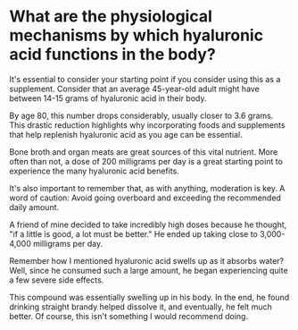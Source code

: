 # What are the physiological mechanisms by which hyaluronic acid functions in the body?

It's essential to consider your starting point if you consider using this as a supplement. Consider that an average 45-year-old adult might have between 14-15 grams of hyaluronic acid in their body.

By age 80, this number drops considerably, usually closer to 3.6 grams. This drastic reduction highlights why incorporating foods and supplements that help replenish hyaluronic acid as you age can be essential.

Bone broth and organ meats are great sources of this vital nutrient. More often than not, a dose of 200 milligrams per day is a great starting point to experience the many hyaluronic acid benefits.

It's also important to remember that, as with anything, moderation is key. A word of caution: Avoid going overboard and exceeding the recommended daily amount.

A friend of mine decided to take incredibly high doses because he thought, "if a little is good, a lot must be better." He ended up taking close to 3,000-4,000 milligrams per day.

Remember how I mentioned hyaluronic acid swells up as it absorbs water? Well, since he consumed such a large amount, he began experiencing quite a few severe side effects.

This compound was essentially swelling up in his body. In the end, he found drinking straight brandy helped dissolve it, and eventually, he felt much better. Of course, this isn't something I would recommend doing.